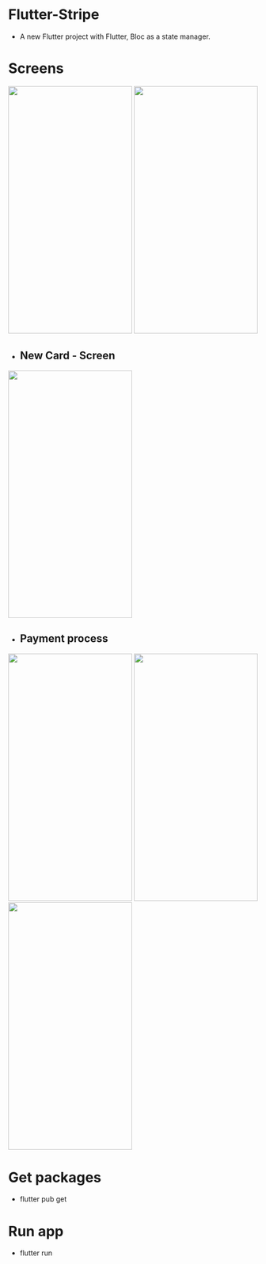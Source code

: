 # Flutter-Stripe

- A new Flutter project with Flutter, Bloc as a state manager.

# Screens

<p>
<img src="https://i.postimg.cc/SNgGTK7t/Screenshot-1642951487.png" width="250" height="500">
<img src="https://i.ibb.co/RGwKWqL/Screenshot-1642951506.png" width="250" height="500">  
</p>

 
- <h2>New Card - Screen</h2>
<img src="https://i.ibb.co/zVPYWQx/Screenshot-1642951499.png" width="250" height="500">

- <h2>Payment process</h2>
<p>
<img src="https://i.ibb.co/RGwKWqL/Screenshot-1642951506.png" width="250" height="500">
<img src="https://i.ibb.co/3dGWGyJ/Screenshot-1642951511.png" width="250" height="500">
<img src="https://i.ibb.co/b1r9qc6/Screenshot-1642951515.png" width="250" height="500">  
</p>

# Get packages

- flutter pub get

# Run app

- flutter run

